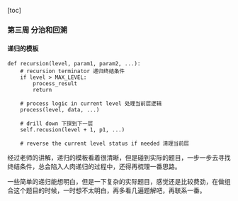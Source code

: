 [toc]

### 第三周 分治和回溯

#### 递归的模板

```
def recursion(level, param1, param2, ...):
    # recursion terminator 递归终结条件
    if level > MAX_LEVEL:
        process_result
        return
            
    # process logic in current level 处理当前层逻辑
    process(level, data, ...)
    
    # drill down 下探到下一层
    self.recusion(level + 1, p1, ...)
    
    # reverse the current level status if needed 清理当前层
```



经过老师的讲解，递归的模板看着很清晰，但是碰到实际的题目，一步一步去寻找终结条件，总会陷入人肉递归的过程中，还得再梳理一番思路。



一些简单的递归能想明白，但是一下复杂的实际题目，感觉还是比较费劲，在做组合这个题目的时候，一时想不太明白，再多看几遍题解吧，再联系一番。

